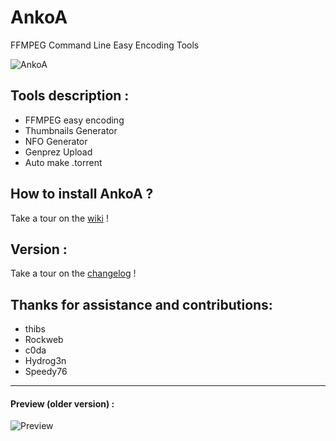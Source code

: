 AnkoA
=====

FFMPEG Command Line Easy Encoding Tools

![AnkoA](http://i.imgur.com/BlG3BNs.png)


## Tools description :

* FFMPEG easy encoding
* Thumbnails Generator
* NFO Generator
* Genprez Upload
* Auto make .torrent


## How to install AnkoA ?

Take a tour on the [wiki](https://github.com/grm34/AnkoA/wiki) !


## Version :

Take a tour on the [changelog](https://github.com/grm34/AnkoA/wiki/changelog) !


## Thanks for assistance and contributions:

* thibs
* Rockweb
* c0da
* Hydrog3n
* Speedy76

***

#### Preview (older version) :

![Preview](http://i.imgur.com/kGjj63X.png)
